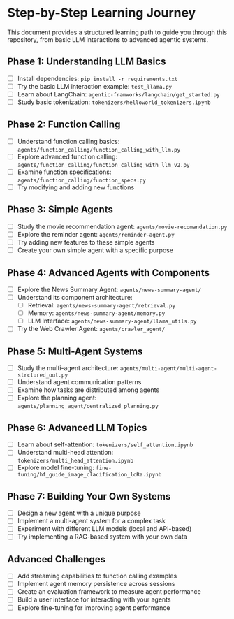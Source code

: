 # Step-by-Step Learning Journey

This document provides a structured learning path to guide you through this repository, from basic LLM interactions to advanced agentic systems.

## Phase 1: Understanding LLM Basics
- [ ] Install dependencies: `pip install -r requirements.txt`
- [ ] Try the basic LLM interaction example: `test_llama.py`
- [ ] Learn about LangChain: `agentic-framworks/langchain/get_started.py`
- [ ] Study basic tokenization: `tokenizers/helloworld_tokenizers.ipynb`

## Phase 2: Function Calling
- [ ] Understand function calling basics: `agents/function_calling/function_calling_with_llm.py`
- [ ] Explore advanced function calling: `agents/function_calling/function_calling_with_llm_v2.py`
- [ ] Examine function specifications: `agents/function_calling/function_specs.py`
- [ ] Try modifying and adding new functions

## Phase 3: Simple Agents
- [ ] Study the movie recommendation agent: `agents/movie-recomandation.py`
- [ ] Explore the reminder agent: `agents/reminder-agent.py`
- [ ] Try adding new features to these simple agents
- [ ] Create your own simple agent with a specific purpose

## Phase 4: Advanced Agents with Components
- [ ] Explore the News Summary Agent: `agents/news-summary-agent/`
- [ ] Understand its component architecture:
  - [ ] Retrieval: `agents/news-summary-agent/retrieval.py`
  - [ ] Memory: `agents/news-summary-agent/memory.py`
  - [ ] LLM Interface: `agents/news-summary-agent/llama_utils.py`
- [ ] Try the Web Crawler Agent: `agents/crawler_agent/`

## Phase 5: Multi-Agent Systems
- [ ] Study the multi-agent architecture: `agents/multi-agent/multi-agent-strctured_out.py`
- [ ] Understand agent communication patterns
- [ ] Examine how tasks are distributed among agents
- [ ] Explore the planning agent: `agents/planning_agent/centralized_planning.py`

## Phase 6: Advanced LLM Topics
- [ ] Learn about self-attention: `tokenizers/self_attention.ipynb`
- [ ] Understand multi-head attention: `tokenizers/multi_head_attention.ipynb`
- [ ] Explore model fine-tuning: `fine-tuning/hf_guide_image_clacification_loRa.ipynb`

## Phase 7: Building Your Own Systems
- [ ] Design a new agent with a unique purpose
- [ ] Implement a multi-agent system for a complex task
- [ ] Experiment with different LLM models (local and API-based)
- [ ] Try implementing a RAG-based system with your own data

## Advanced Challenges
- [ ] Add streaming capabilities to function calling examples
- [ ] Implement agent memory persistence across sessions
- [ ] Create an evaluation framework to measure agent performance
- [ ] Build a user interface for interacting with your agents
- [ ] Explore fine-tuning for improving agent performance
